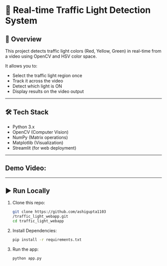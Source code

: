 # 🚦 Real-time Traffic Light Detection System

## 📌 Overview
This project detects traffic light colors (Red, Yellow, Green) in real-time from a video using OpenCV and HSV color space.

It allows you to:
- Select the traffic light region once
- Track it across the video
- Detect which light is ON
- Display results on the video output

---

## 🛠️ Tech Stack
- Python 3.x
- OpenCV (Computer Vision)
- NumPy (Matrix operations)
- Matplotlib (Visualization)
- Streamlit (for web deployment)

---
## Demo Video:


---

## ▶️ Run Locally

1. Clone this repo:
   ```bash
   git clone https://github.com/ashigupta1103
   /traffic_light_webapp.git
   cd traffic_light_webapp
2. Install Dependencies:
   ```bash
   pip install -r requirements.txt
3. Run the app:
   ```bash
   python app.py
